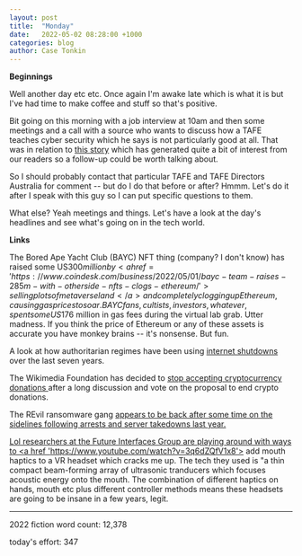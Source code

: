 ```yaml
---
layout: post
title:  "Monday"
date:   2022-05-02 08:28:00 +1000
categories: blog
author: Case Tonkin
---
```


<strong>Beginnings</strong>

Well another day etc etc. Once again I'm awake late which is what it is but I've had time to make coffee and stuff so that's positive.

Bit going on this morning with a job interview at 10am and then some meetings and a call with a source who wants to discuss how a TAFE teaches cyber security which he says
is not particularly good at all. That was in relation to <a href = 'https://ia.acs.org.au/article/2022/ict-graduates-aren-t-job-ready.html'>this story</a> which has generated
quite a bit of interest from our readers so a follow-up could be worth talking about.

So I should probably contact that particular TAFE and TAFE Directors Australia for comment -- but do I do that before or after? Hmmm.
Let's do it after I speak with this guy so I can put specific questions to them.

What else? Yeah meetings and things. Let's have a look at the day's headlines and see what's going on in the tech world.

<strong>Links</strong>

The Bored Ape Yacht Club (BAYC) NFT thing (company? I don't know) has raised some US$300 million by <a href = 'https://www.coindesk.com/business/2022/05/01/bayc-team-raises-285m-with-otherside-nfts-clogs-ethereum/'>
selling plots of metaverse land</a> and completely clogging up Ethereum, causing gas prices to soar. BAYC fans, cultists, investors, whatever, 
spent some US$176 million in gas fees during the virtual lab grab. Utter madness. If you think the price of Ethereum or any of 
these assets is accurate you have monkey brains -- it's nonsense. But fun.

A look at how authoritarian regimes have been using <a href = 'https://restofworld.org/2022/blackouts/'>
internet shutdowns</a> over the last seven years.
  
The Wikimedia Foundation has decided to <a href = 'https://meta.wikimedia.org/wiki/Requests_for_comment/Stop_accepting_cryptocurrency_donations'>
stop accepting cryptocurrency donations </a>after a long discussion and vote on the proposal to end crypto donations.
  
The REvil ransomware gang <a href = 'https://www.bleepingcomputer.com/news/security/revil-ransomware-returns-new-malware-sample-confirms-gang-is-back/'>
appears to be back after some time on the sidelines following arrests and server takedowns last year.
  
Lol researchers at the Future Interfaces Group are playing around with ways to <a href 'https://www.youtube.com/watch?v=3q6dZQfV1x8'>
add mouth haptics to a VR headset </a> which cracks me up. 
The tech they used is "a thin compact beam-forming array of ultrasonic tranducers which focuses acoustic energy onto the mouth.
The combination of different haptics on hands, mouth etc plus different controller methods means these headsets are going to be insane in a few years, legit.

__________

2022 fiction word count: 12,378

today's effort: 347

